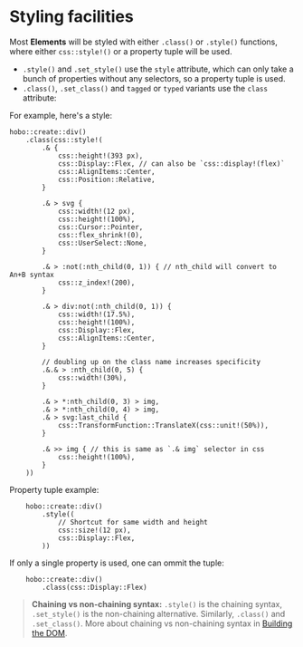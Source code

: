 # Styling facilities

Most **Elements** will be styled with either `.class()` or `.style()` functions, where either `css::style!()` or a property tuple will be used.

* `.style()` and `.set_style()` use the `style` attribute, which can only take a bunch of properties without any selectors, so a property tuple is used.
* `.class()`, `.set_class()` and `tagged` or `typed` variants use the `class` attribute:

For example, here's a style:

```rust,noplaypen
hobo::create::div()
	.class(css::style!(
		.& {
			css::height!(393 px),
			css::Display::Flex, // can also be `css::display!(flex)`
			css::AlignItems::Center,
			css::Position::Relative,
		}

		.& > svg {
			css::width!(12 px),
			css::height!(100%),
			css::Cursor::Pointer,
			css::flex_shrink!(0),
			css::UserSelect::None,
		}

		.& > :not(:nth_child(0, 1)) { // nth_child will convert to An+B syntax
			css::z_index!(200),
		}

		.& > div:not(:nth_child(0, 1)) {
			css::width!(17.5%),
			css::height!(100%),
			css::Display::Flex,
			css::AlignItems::Center,
		}

		// doubling up on the class name increases specificity
		.&.& > :nth_child(0, 5) { 
			css::width!(30%),
		}

		.& > *:nth_child(0, 3) > img,
		.& > *:nth_child(0, 4) > img,
		.& > svg:last_child {
			css::TransformFunction::TranslateX(css::unit!(50%)),
		}

		.& >> img { // this is same as `.& img` selector in css
			css::height!(100%),
		}
	))
```

Property tuple example:

```rust,noplaypen
	hobo::create::div()
		.style((
			// Shortcut for same width and height
			css::size!(12 px),
			css::Display::Flex,
		))
```

If only a single property is used, one can ommit the tuple:

```rust,noplaypen
	hobo::create::div()
		.class(css::Display::Flex)
```

> **Chaining vs non-chaining syntax:** `.style()` is the chaining syntax, `.set_style()` is the non-chaining alternative. Similarly, `.class()` and `.set_class()`. More about chaining vs non-chaining syntax in [Building the DOM](./building-the-dom.md#chaining-vs-non-chaining-syntax).
